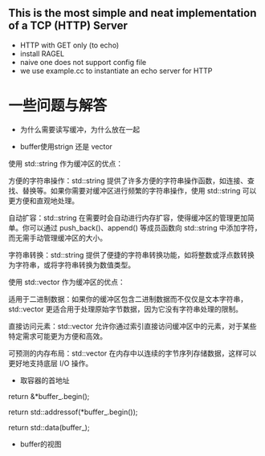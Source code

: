 ## This is the most simple and neat implementation of a TCP (HTTP) Server

- HTTP with GET only (to echo)
- install RAGEL
- naive one does not support config file
- we use example.cc to instantiate an echo server for HTTP


















# 一些问题与解答
- 为什么需要读写缓冲，为什么放在一起

- buffer使用strign 还是 vector<char>

使用 std::string 作为缓冲区的优点：

方便的字符串操作：std::string 提供了许多方便的字符串操作函数，如连接、查找、替换等。如果你需要对缓冲区进行频繁的字符串操作，使用 std::string 可以更方便和直观地处理。

自动扩容：std::string 在需要时会自动进行内存扩容，使得缓冲区的管理更加简单。你可以通过 push_back()、append() 等成员函数向 std::string 中添加字符，而无需手动管理缓冲区的大小。

字符串转换：std::string 提供了便捷的字符串转换功能，如将整数或浮点数转换为字符串，或将字符串转换为数值类型。

使用 std::vector<char> 作为缓冲区的优点：

适用于二进制数据：如果你的缓冲区包含二进制数据而不仅仅是文本字符串，std::vector<char> 更适合用于处理原始字节数据，因为它没有字符串处理的限制。

直接访问元素：std::vector<char> 允许你通过索引直接访问缓冲区中的元素，对于某些特定需求可能更为方便和高效。

可预测的内存布局：std::vector<char> 在内存中以连续的字节序列存储数据，这样可以更好地支持底层 I/O 操作。

- 取容器的首地址

return &*buffer_.begin();

return std::addressof(*buffer_.begin());

return std::data(buffer_);

- buffer的视图